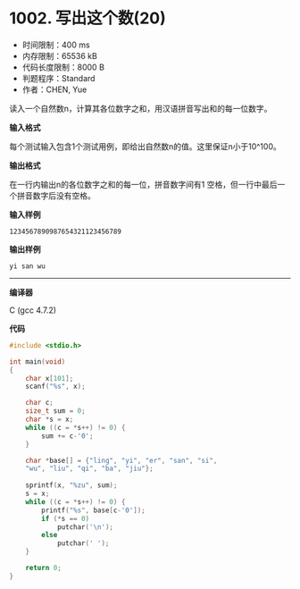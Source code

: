 # 1002. 写出这个数(20)

- 时间限制：400 ms
- 内存限制：65536 kB
- 代码长度限制：8000 B
- 判题程序：Standard
- 作者：CHEN, Yue

读入一个自然数n，计算其各位数字之和，用汉语拼音写出和的每一位数字。

**输入格式**

每个测试输入包含1个测试用例，即给出自然数n的值。这里保证n小于10^100。

**输出格式**

在一行内输出n的各位数字之和的每一位，拼音数字间有1 空格，但一行中最后一个拼音数字后没有空格。

**输入样例**

```
1234567890987654321123456789
```

**输出样例**

```
yi san wu
```

----------

**编译器**

C (gcc 4.7.2)

**代码**

```c
#include <stdio.h>

int main(void)
{
	char x[101];
	scanf("%s", x);

	char c;
	size_t sum = 0;
	char *s = x;
	while ((c = *s++) != 0) {
		sum += c-'0';
	}

	char *base[] = {"ling", "yi", "er", "san", "si",
	"wu", "liu", "qi", "ba", "jiu"};
	
	sprintf(x, "%zu", sum);
	s = x;
	while ((c = *s++) != 0) {
		printf("%s", base[c-'0']);
		if (*s == 0)
			putchar('\n');
		else
			putchar(' ');
	}

	return 0;
}
```
